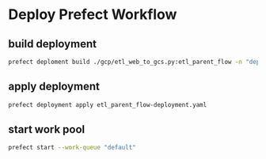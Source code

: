 # Deploy Prefect Workflow

## build deployment
```bash
prefect deploment build ./gcp/etl_web_to_gcs.py:etl_parent_flow -n "deploying a parameterized ETL"
```

## apply deployment 
```bash
prefect deployment apply etl_parent_flow-deployment.yaml
```

## start work pool
```bash
prefect start --work-queue "default"

```